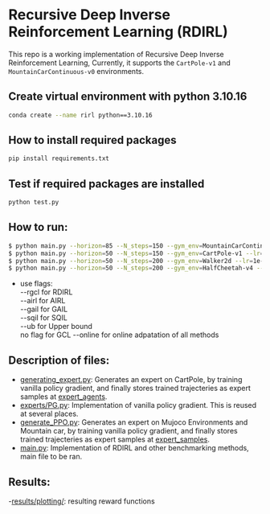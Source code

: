 # Recursive Deep Inverse Reinforcement Learning (RDIRL)
This repo is a working implementation of Recursive Deep Inverse Reinforcement Learning, Currently, it supports the `CartPole-v1` and `MountainCarContinuous-v0` environments.

## Create virtual environment with python 3.10.16
```bash
conda create --name rirl python==3.10.16
```
## How to install required packages

```bash
pip install requirements.txt
```

## Test if required packages are installed

```bash
python test.py
```

## How to run:

```bash
$ python main.py --horizon=85 --N_steps=150 --gym_env=MountainCarContinuous-v0 --lr=1e-4 --num_traj=3500 --reward_fn_updates=15 --lambda_=0.001 --rirl_iterations=10 --rgcl                    
$ python main.py --horizon=50 --N_steps=150 --gym_env=CartPole-v1 --lr=1e-4 --num_traj=2000 --reward_fn_updates=15 --lambda_=0.01 --rirl_iterations=10 --rgcl         
$ python main.py --horizon=50 --N_steps=200 --gym_env=Walker2d --lr=1e-4 --num_traj=500 --reward_fn_updates=15 --lambda_=0.01 --rirl_iterations=100 --rgcl                          
$ python main.py --horizon=50 --N_steps=200 --gym_env=HalfCheetah-v4 --lr=1e-4 --num_traj=500 --reward_fn_updates=15 --lambda_=0.01 --rirl_iterations=100 --rgcl                    
```
- use flags:  <br />
 --rgcl for RDIRL <br />
 --airl for AIRL <br />
 --gail for GAIL <br />
 --sqil for SQIL <br />
 --ub for Upper bound <br />
   no flag for GCL
 --online for online adpatation of all methods <br />
 
## Description of files:
- [generating_expert.py](generating_expert.py): Generates an expert on CartPole, by training vanilla policy gradient, and finally stores trained trajecteries as expert samples at [expert_agents](expert_agents).
- [experts/PG.py](experts/PG.py): Implementation of vanilla policy gradient. This is reused at several places.
- [generate_PPO.py](generate_PPO.py): Generates an expert on Mujoco Environments and Mountain car, by training vanilla policy gradient, and finally stores trained trajecteries as expert samples at [expert_samples](expert_agents).
- [main.py](main.py): Implementation of RDIRL and other benchmarking methods, main file to be ran.


## Results:
-[results/plotting/](results/plotting/): resulting reward functions <br />
